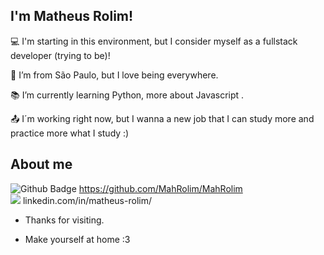 ## I'm Matheus Rolim!

 

:computer: I'm starting in this environment, but I consider myself as a fullstack developer (trying to be)!

:house_with_garden: I’m from São Paulo, but I love being everywhere.

:books: I’m currently learning Python, more about Javascript .

:outbox_tray: I´m working right now, but I wanna a new job that I can study more and practice more what I study :)

 

## About me

![Github Badge](https://img.shields.io/badge/-Github-000?style=flat-square&logo=Github&logoColor=white&link=LINK_GIT) https://github.com/MahRolim/MahRolim<br>
<img src="https://img.icons8.com/fluency/24/000000/linkedin.png"/> linkedin.com/in/matheus-rolim/


- Thanks for visiting.

- Make yourself at home :3
